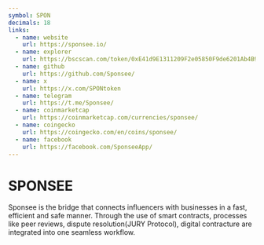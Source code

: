 ```yaml
---
symbol: SPON
decimals: 18
links:
  - name: website
    url: https://sponsee.io/
  - name: explorer
    url: https://bscscan.com/token/0xE41d9E1311209F2e05850F9de6201Ab4B930Bfc2
  - name: github
    url: https://github.com/Sponsee/
  - name: x
    url: https://x.com/SPONtoken
  - name: telegram
    url: https://t.me/Sponsee/
  - name: coinmarketcap
    url: https://coinmarketcap.com/currencies/sponsee/
  - name: coingecko
    url: https://coingecko.com/en/coins/sponsee/
  - name: facebook
    url: https://facebook.com/SponseeApp/
---
```


# SPONSEE

Sponsee is the bridge that connects influencers with businesses in a fast, efficient and safe manner. Through the use of smart contracts, processes like peer reviews, dispute resolution(JURY Protocol), digital contracture are integrated into one seamless workflow.
